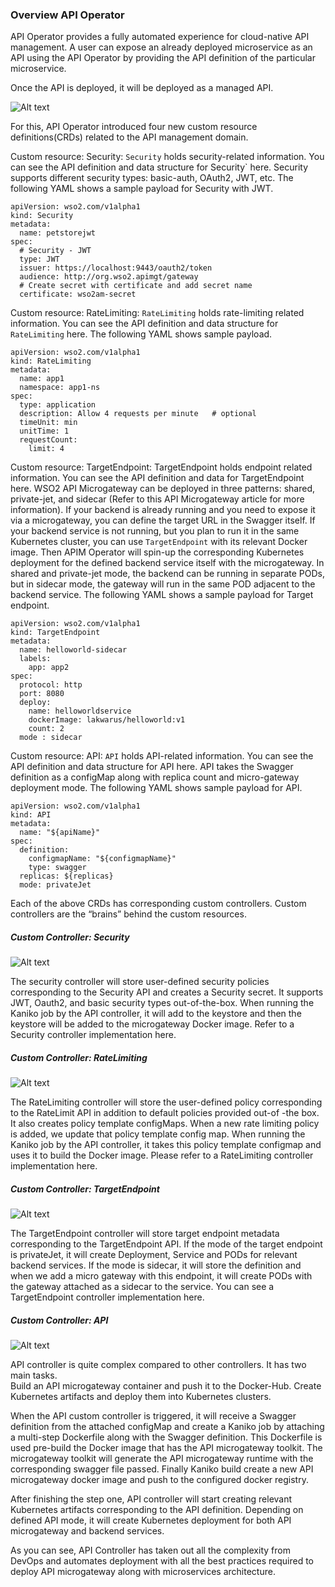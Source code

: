 ### Overview API Operator

API Operator provides a fully automated experience for cloud-native API management. A user can expose an already deployed microservice as an API using the  API Operator by providing the API definition of the particular microservice.


Once the API is deployed, it will be deployed as a managed API. 

![Alt text](../images/overview.png?raw=true "Title")


For this, API Operator introduced four new custom resource definitions(CRDs) related to the API management domain.

Custom resource: Security:
`Security` holds security-related information. You can see the API definition and data structure for Security` here. Security supports different security types: basic-auth, OAuth2, JWT, etc. The following YAML shows a sample payload for Security with JWT.

```
apiVersion: wso2.com/v1alpha1
kind: Security
metadata:
  name: petstorejwt
spec:
  # Security - JWT
  type: JWT
  issuer: https://localhost:9443/oauth2/token
  audience: http://org.wso2.apimgt/gateway
  # Create secret with certificate and add secret name
  certificate: wso2am-secret
```

Custom resource: RateLimiting:
`RateLimiting` holds rate-limiting related information. You can see the API definition and data structure for `RateLimiting` here. The following YAML shows sample payload.

```
apiVersion: wso2.com/v1alpha1
kind: RateLimiting
metadata:
  name: app1
  namespace: app1-ns
spec:
  type: application             
  description: Allow 4 requests per minute   # optional
  timeUnit: min
  unitTime: 1
  requestCount:
    limit: 4
```

Custom resource: TargetEndpoint:
TargetEndpoint holds endpoint related information. You can see the API definition and data for TargetEndpoint here. WSO2 API Microgateway can be deployed in three patterns: shared, private-jet, and sidecar (Refer to this API Microgateway article for more information). If your backend is already running and you need to expose it via a microgateway, you can define the target URL in the Swagger itself. If your backend service is not running, but you plan to run it in the same Kubernetes cluster, you can use `TargetEndpoint` with its relevant Docker image. Then APIM Operator will spin-up the corresponding Kubernetes deployment for the defined backend service itself with the microgateway. In shared and private-jet mode, the backend can be running in separate PODs, but in sidecar mode, the gateway will run in the same POD adjacent to the backend service. The following YAML shows a sample payload for Target endpoint.

```
apiVersion: wso2.com/v1alpha1
kind: TargetEndpoint
metadata:
  name: helloworld-sidecar
  labels:
    app: app2
spec:
  protocol: http
  port: 8080
  deploy:
    name: helloworldservice
    dockerImage: lakwarus/helloworld:v1
    count: 2
  mode : sidecar
```

Custom resource: API:
`API` holds API-related information. You can see the API definition and data structure for API  here. API takes the Swagger definition as a configMap along with replica count and micro-gateway deployment mode. The following YAML shows sample payload for API.

```
apiVersion: wso2.com/v1alpha1
kind: API
metadata:
  name: "${apiName}"
spec:
  definition:
    configmapName: "${configmapName}"
    type: swagger
  replicas: ${replicas}
  mode: privateJet
```

Each of the above CRDs has corresponding custom controllers. Custom controllers are the “brains” behind the custom resources. 

##### Custom Controller: Security

![Alt text](../images/security-crd.png?raw=true "Title")

The security controller will store user-defined security policies corresponding to the Security API and creates a Security secret. It supports JWT, Oauth2, and basic security types out-of-the-box. When running the Kaniko job by the API controller, it will add to the keystore and then the keystore will be added to the microgateway Docker image. Refer to a Security controller implementation here.


##### Custom Controller: RateLimiting

![Alt text](../images/ratelimiting-crd.png?raw=true "Title")


The RateLimiting controller will store the user-defined policy corresponding to the RateLimit API in addition to default policies provided out-of -the box. It also creates policy template configMaps. When a new rate limiting policy is added, we update that policy template config map. When running the Kaniko job by the API controller, it takes this policy template configmap and uses it to build the Docker image. Please refer to a RateLimiting controller implementation here. 

##### Custom Controller: TargetEndpoint

![Alt text](../images/targetendpoint-crd.png?raw=true "Title")

The TargetEndpoint controller will store target endpoint metadata corresponding to the TargetEndpoint API. If the mode of the target endpoint is  privateJet, it will create Deployment, Service and PODs for relevant backend services. If the mode is sidecar, it will store the definition and when we add a micro gateway with this endpoint, it will create PODs with the gateway attached as a sidecar to the service. You can see a TargetEndpoint controller implementation here.

##### Custom Controller: API

![Alt text](../images/api-crd.png?raw=true "Title")


API controller is quite complex compared to other controllers. It has two main tasks.  
Build an API microgateway container and push it to the Docker-Hub.
Create Kubernetes artifacts and deploy them into Kubernetes clusters.

When the API custom controller is triggered, it will receive a Swagger definition from the attached configMap and create a Kaniko job by attaching a multi-step Dockerfile along with the Swagger definition. This Dockerfile is used pre-build the Docker image that has the API microgateway toolkit. The microgateway toolkit will generate the API microgateway runtime with the corresponding swagger file passed. Finally Kaniko build create a new API microgateway docker image and push to the configured docker registry.

After finishing the step one, API controller will start creating relevant Kubernetes artifacts corresponding to the API definition. Depending on defined API mode, it will create Kubernetes deployment for both API microgateway and backend services. 

As you can see, API Controller has taken out all the complexity from DevOps and automates deployment with all the best practices required to deploy API microgateway along with microservices architecture.
